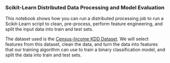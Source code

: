 ### Scikit-Learn Distributed Data Processing and Model Evaluation


This notebook shows how you can run a distributed processing job to run a Scikit-Learn script to clean, pre-process, perform feature engineering, and split the input data into train and test sets.

The dataset used is the [Census-Income KDD Dataset](https://archive.ics.uci.edu/ml/datasets/Census-Income+%28KDD%29). We will select features from this dataset, clean the data, and turn the data into features that our training algorithm can use to train a binary classification model, and split the data into train and test sets.

